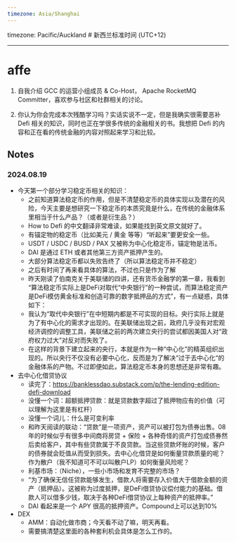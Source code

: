 ```yaml
---
timezone: Asia/Shanghai
---
```

timezone: Pacific/Auckland # 新西兰标准时间 (UTC+12)

---

# affe

1. 自我介绍
GCC 的运营小组成员 & Co-Host， Apache RocketMQ Committer，喜欢参与社区和社群相关的讨论。

2. 你认为你会完成本次残酷学习吗？实话实说不一定，但是我确实很需要恶补 Defi 相关的知识，同时也正在学很多传统的金融相关的书。我想把 Defi 的内容和正在看的传统金融的内容对照起来学习和比较。

## Notes

<!-- Content_START -->

### 2024.08.19

- 今天第一个部分学习稳定币相关的知识：
    - 之前知道算法稳定币的作用，但是不清楚稳定币的具体实现以及潜在的风险，今天主要是想研究一下稳定币的本质究竟是什么，在传统的金融体系里相当于什么产品？（或者是衍生品？）
    - How to Defi 的中文翻译非常难读，如果能找到英文原文就好了。
    - 有锚定物的稳定币（比如美元 / 黄金 等等）“听起来”要更安全一些。
    - USDT / USDC / BUSD / PAX 又被称为中心化稳定币，锚定物是法币。
    - DAI 是通过 ETH 或者其他第三方资产抵押产生的。
    - 大部分算法稳定币都以失败告终了（所以算法稳定币并不稳定）
    - 之后有时间了再来看具体的算法，不过也只是作为了解
    - 昨天刚读了伯南克关于美联储的四讲，还有货币金融学的第一章，我看到 “算法稳定币实际上是DeFi对取代“中央银行”的一种尝试，而算法稳定资产是DeFi模仿黄金标准和创造可靠的数字抵押品的方式”，有一点疑惑，具体如下：
    - 我认为“取代中央银行”在中短期内都是不可实现的目标。央行实际上就是为了有中心化的需求才出现的。在美联储出现之前，政府几乎没有对宏观经济调控的调整工具，美联储之前的两次建立央行的尝试都因美国人对“政府权力过大”对反对而失败了。
    - 在这样的背景下建立起来的央行，本就是作为一种“中心化”的精英组织出现的。所以央行不仅没有必要中心化，反而是为了解决“过于去中心化“的金融体系的产物。不过即便如此，算法稳定币本身的思想还是非常有趣。 
- 去中心化借贷协议
    - 读完了：https://banklessdao.substack.com/p/the-lending-edition-defi-download
    - 没懂一个词：超额抵押贷款：就是贷款数字超过了抵押物应有的价值（可以理解为这里是有杠杆）
    - 没懂一个词儿：什么是可变利率
    - 和昨天阅读的联动：“贷款”是一项资产，资产可以被打包为债券出售。08年的时候似乎有很多中间商将房贷 + 保险 + 各种奇怪的资产打包成债券然后卖给客户，其中有些贷款属于不良贷款。当这些贷款坏账的时候，客户的债券就会贬值从而受到损失。去中心化借贷是如何衡量贷款质量的呢？作为散户（我不知道可不可以叫散户LP）如何衡量风险呢？
    - 利基市场：（Niche），一些小市场和发育不完整的市场？
    - “为了确保无信任贷款能够发生，借款人将需要存入价值大于借款金额的资产（抵押品）。这被称为过度抵押，是DeFi借贷协议偿付能力的基础。借款人可以借多少钱，取决于各种DeFi借贷协议上每种资产的抵押率。”
    - DAI 看起来是一个 APY 很高的抵押资产。Compound上可以达到10%
- DEX
    - AMM：自动化做市商；今天看不动了嘛，明天再看。
    - 需要搞清楚这里面的各种套利机会具体是怎么工作的。




<!-- Content_END -->
